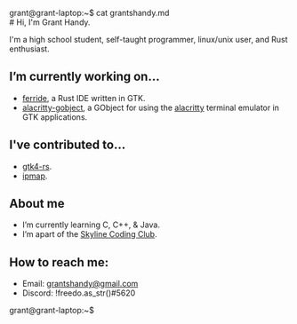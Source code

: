 <span id="a">grant@grant-laptop</span>:<span id="b">~</span><span id="c">$</span><!-- asdjf;salkdjf;kjdsa;fljsa;dlkfj --> cat grantshandy.md<br/># Hi, I'm Grant Handy.<!-- laglaglaglaglaglaglaglaglaglaglaglag -->
<p>I'm a high school student, self-taught programmer, linux/unix user, and Rust enthusiast.

## I’m currently working on...
- <a href="https://github.com/skylinecc/ferride">ferride</a>, a Rust IDE written in GTK.
- <a href="https://github.com/grantshandy/alacritty-gobject">alacritty-gobject</a>, a GObject for using the <a href="https://github.com/alacritty/alacritty">alacritty</a> terminal emulator in GTK applications.

## I've contributed to...
- <a href="https://github.com/gtk-rs/gtk4-rs/commits?author=grantshandy">gtk4-rs</a>.
- <a href="https://github.com/skylinecc/ipmap/commits?author=grantshandy">ipmap</a>.

## About me
- I’m currently learning C, C++, & Java.
- I’m apart of the <a href="https://github.com/skylinecc">Skyline Coding Club</a>.

## How to reach me:
- Email: <a href="mailto://grantshandy@gmail.com">grantshandy@gmail.com</a>
- Discord: !freedo.as_str()#5620</p>

<span id="a">grant@grant-laptop</span>:<span id="b">~</span><span id="c">$</span>
